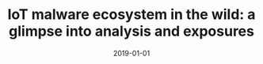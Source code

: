---
title: "IoT malware ecosystem in the wild: a glimpse into analysis and exposures"
collection: publications
permalink: /publication/2019-01-01-IoT-malware-ecosystem-in-the-wild-a-glimpse-into-analysis-and-exposures
date: 2019-01-01
venue: 'In the proceedings of Proceedings of the 4th ACM/IEEE Symposium on Edge Computing, SEC 2019, Arlington, Virginia, USA, November 7-9, 2019'
paperurl: 'https://doi.org/10.1145/3318216.3363379'
citation: ' Jinchun Choi,  Afsah Anwar,  Hisham Alasmary,  Jeffrey Spaulding,  DaeHun Nyang,  David Mohaisen, &quot;IoT malware ecosystem in the wild: a glimpse into analysis and exposures.&quot; In the proceedings of Proceedings of the 4th ACM/IEEE Symposium on Edge Computing, SEC, Arlington, Virginia, USA, 2019.'
---